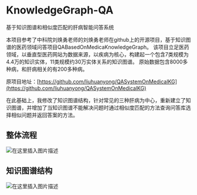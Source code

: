 # KnowledgeGraph-QA
基于知识图谱和相似度匹配的肝病智能问答系统

本项目参考了中科院刘焕勇老师的刘焕勇老师在github上的开源项目，基于知识图谱的医药领域问答项目QABasedOnMedicaKnowledgeGraph。
该项目立足医药领域，以垂直型医药网站为数据来源，以疾病为核心，构建起一个包含7类规模为4.4万的知识实体，11类规模约30万实体关系的知识图谱。
原始数据包含8000多种病，和肝病相关的有200多种病。

原项目地址：[https://github.com/liuhuanyong/QASystemOnMedicalKG](https://github.com/liuhuanyong/QASystemOnMedicalKG)

在此基础上，我修改了知识图谱结构，针对常见的三种肝病为中心，重新建立了知识图谱，并增加了当知识图谱不能解决问题时通过相似度匹配的方法查询问答库选择相似问题并返回答案的方法。
## 整体流程
![在这里插入图片描述](https://img-blog.csdnimg.cn/20191126113826220.jpg?x-oss-process=image/watermark,type_ZmFuZ3poZW5naGVpdGk,shadow_10,text_aHR0cHM6Ly9ibG9nLmNzZG4ubmV0L3dlaXhpbl80MzkxNDY5Mg==,size_16,color_FFFFFF,t_70)
## 知识图谱结构
![在这里插入图片描述](https://img-blog.csdnimg.cn/2019112611462170.jpg?x-oss-process=image/watermark,type_ZmFuZ3poZW5naGVpdGk,shadow_10,text_aHR0cHM6Ly9ibG9nLmNzZG4ubmV0L3dlaXhpbl80MzkxNDY5Mg==,size_16,color_FFFFFF,t_70)
